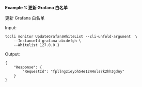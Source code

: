 **Example 1: 更新 Grafana 白名单**

更新 Grafana 白名单

Input: 

```
tccli monitor UpdateGrafanaWhiteList --cli-unfold-argument  \
    --InstanceId grafana-abcdefgh \
    --Whitelist 127.0.0.1
```

Output: 
```
{
    "Response": {
        "RequestId": "fpllngzieyoh54e1244ols7k2hh3gdny"
    }
}
```

